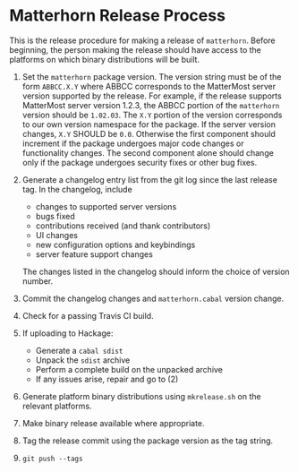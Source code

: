 
Matterhorn Release Process
==========================

This is the release procedure for making a release of `matterhorn`.
Before beginning, the person making the release should have access to
the platforms on which binary distributions will be built.

1. Set the `matterhorn` package version. The version string must be of
   the form `ABBCC.X.Y` where ABBCC corresponds to the MatterMost
   server version supported by the release. For example, if the release
   supports MatterMost server version 1.2.3, the ABBCC portion of the
   `matterhorn` version should be `1.02.03`. The `X.Y` portion of the
   version corresponds to our own version namespace for the package.
   If the server version changes, `X.Y` SHOULD be `0.0`. Otherwise the
   first component should increment if the package undergoes major code
   changes or functionality changes. The second component alone should
   change only if the package undergoes security fixes or other bug
   fixes.

2. Generate a changelog entry list from the git log since the last
   release tag. In the changelog, include

   * changes to supported server versions
   * bugs fixed
   * contributions received (and thank contributors)
   * UI changes
   * new configuration options and keybindings
   * server feature support changes

   The changes listed in the changelog should inform the choice of
   version number.

3. Commit the changelog changes and `matterhorn.cabal` version change.

5. Check for a passing Travis CI build.

6. If uploading to Hackage:

   * Generate a `cabal sdist`
   * Unpack the `sdist` archive
   * Perform a complete build on the unpacked archive
   * If any issues arise, repair and go to (2)

7. Generate platform binary distributions using `mkrelease.sh` on the
   relevant platforms.

8. Make binary release available where appropriate.

9. Tag the release commit using the package version as the tag string.

10. `git push --tags`
